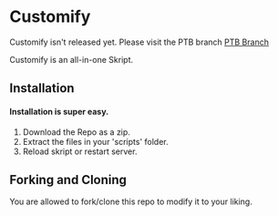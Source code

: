 # Customify
Customify isn't released yet. Please visit the PTB branch
[PTB Branch](https://github.com/Creaous/Skript-Customify/tree/ptb)

Customify is an all-in-one Skript.

## Installation
#### Installation is super easy.
1. Download the Repo as a zip.
2. Extract the files in your 'scripts' folder.
3. Reload skript or restart server.

## Forking and Cloning
You are allowed to fork/clone this repo to modify it to your liking.
